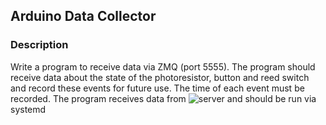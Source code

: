 ## Arduino Data Collector 

### Description 

Write a program to receive data via ZMQ (port 5555). The program should receive data about the state of the photoresistor, button and reed switch and record these events for future use. The time of each event must be recorded.
The program receives data from ![server](https://github.com/Krushiler/arduino_sensor_reader) and should be run via systemd
